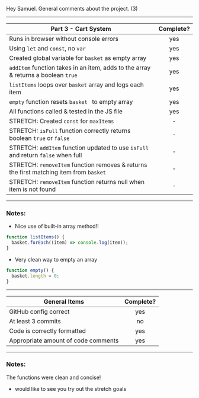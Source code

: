 Hey Samuel. General comments about the project. (3)

---

| Part 3 - Cart System                                                                   | Complete? |
| -------------------------------------------------------------------------------------- | :-------: |
| Runs in browser without console errors                                                 |    yes    |
| Using `let` and `const`, no `var`                                                      |    yes    |
| Created global variable for `basket` as empty array                                    |    yes    |
| `addItem` function takes in an item, adds to the array & returns a boolean `true`      |    yes    |
| `listItems` loops over `basket` array and logs each item                               |    yes    |
| `empty` function resets `basket ` to empty array                                       |    yes    |
| All functions called & tested in the JS file                                           |    yes    |
| STRETCH: Created `const` for `maxItems`                                                |     -     |
| STRETCH: `isFull` function correctly returns boolean `true` or `false`                 |     -     |
| STRETCH: `addItem` function updated to use `isFull` and return `false` when full       |     -     |
| STRETCH: `removeItem` function removes & returns the first matching item from `basket` |     -     |
| STRETCH: `removeItem` function returns null when item is not found                     |     -     |

---

### Notes:

- Nice use of built-in array method!!

```js
function listItems() {
  basket.forEach((item) => console.log(item));
}
```

- Very clean way to empty an array

```js
function empty() {
  basket.length = 0;
}
```

---

| General Items                       | Complete? |
| ----------------------------------- | :-------: |
| GitHub config correct               |    yes    |
| At least 3 commits                  |    no     |
| Code is correctly formatted         |    yes    |
| Appropriate amount of code comments |    yes    |

---

### Notes:

The functions were clean and concise!

- would like to see you try out the stretch goals
